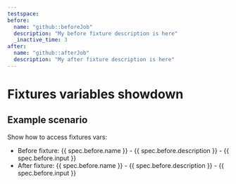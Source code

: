```yaml
---
testspace:
before:
  name: "github::beforeJob"
  description: "My before fixture description is here"
  _inactive_time: 3
after:
  name: "github::afterJob"
  description: "My after fixture description is here"
---
```


# Fixtures variables showdown

## Example scenario

Show how to access fixtures vars:

* Before fixture: {{ spec.before.name }} - {{ spec.before.description }} - {{ spec.before.input }}
* After fixture: {{ spec.before.name }} - {{ spec.before.description }} - {{ spec.before.input }}
